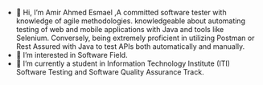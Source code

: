 - 👋 Hi, I’m Amir Ahmed Esmael ,A committed software tester with knowledge of agile methodologies. knowledgeable about automating testing of web and mobile applications with Java and tools like Selenium. Conversely, being extremely proficient in utilizing Postman or Rest Assured with Java to test APIs both automatically and manually.
- 👀 I’m interested in Software Field.
- 🌱 I’m currently a student in Information Technology Institute (ITI) Software Testing and Software Quality Assurance Track.
